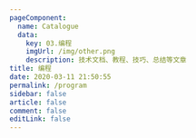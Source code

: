 ```yaml
---
pageComponent: 
  name: Catalogue
  data: 
    key: 03.编程
    imgUrl: /img/other.png
    description: 技术文档、教程、技巧、总结等文章
title: 编程
date: 2020-03-11 21:50:55
permalink: /program
sidebar: false
article: false
comment: false
editLink: false
---
```

